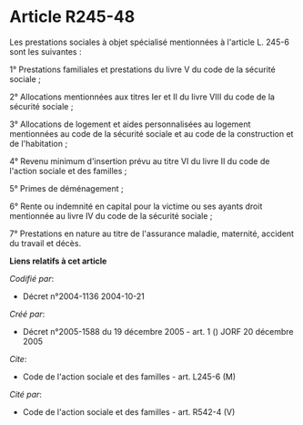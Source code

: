 # Article R245-48

Les prestations sociales à objet spécialisé mentionnées à l'article L. 245-6 sont les suivantes :

1° Prestations familiales et prestations du livre V du code de la sécurité sociale ;

2° Allocations mentionnées aux titres Ier et II du livre VIII du code de la sécurité sociale ;

3° Allocations de logement et aides personnalisées au logement mentionnées au code de la sécurité sociale et au code de la
construction et de l'habitation ;

4° Revenu minimum d'insertion prévu au titre VI du livre II du code de l'action sociale et des familles ;

5° Primes de déménagement ;

6° Rente ou indemnité en capital pour la victime ou ses ayants droit mentionnée au livre IV du code de la sécurité sociale ;

7° Prestations en nature au titre de l'assurance maladie, maternité, accident du travail et décès.

**Liens relatifs à cet article**

_Codifié par_:

  - Décret n°2004-1136 2004-10-21

_Créé par_:

  - Décret n°2005-1588 du 19 décembre 2005 - art. 1 () JORF 20 décembre 2005

_Cite_:

  - Code de l'action sociale et des familles - art. L245-6 (M)

_Cité par_:

  - Code de l'action sociale et des familles - art. R542-4 (V)
